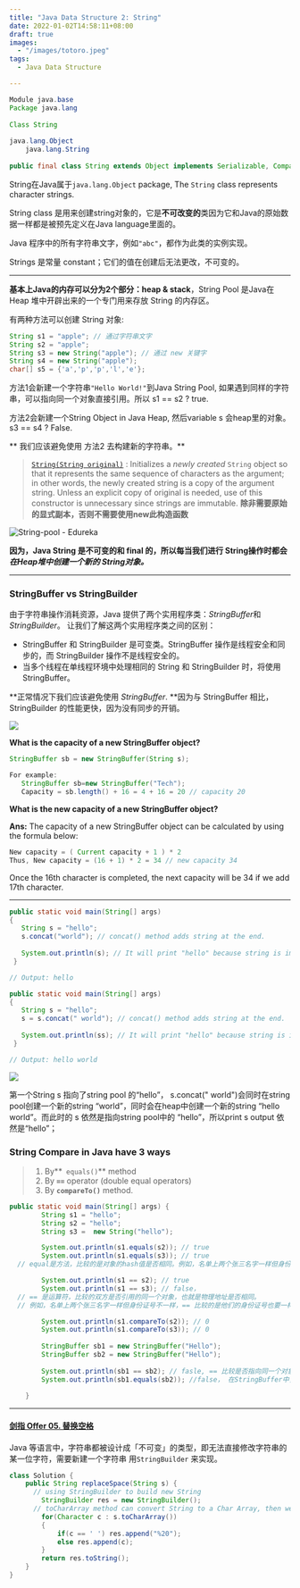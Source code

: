 ```yaml
---
title: "Java Data Structure 2: String"
date: 2022-01-02T14:58:11+08:00
draft: true
images:
  - "/images/totoro.jpeg"
tags: 
  - Java Data Structure

---
```


```java
Module java.base
Package java.lang
  
Class String
  
java.lang.Object
    java.lang.String
  
public final class String extends Object implements Serializable, Comparable<String>, CharSequence
```

String在Java属于`java.lang.Object` package, The `String` class represents character strings. 

String class 是用来创建string对象的，它是**不可改变的**类因为它和Java的原始数据一样都是被预先定义在Java language里面的。

Java 程序中的所有字符串文字，例如`"abc"`，都作为此类的实例实现。

Strings 是常量 constant；它们的值在创建后无法更改，不可变的。



---



**基本上Java的内存可以分为2个部分：heap & stack**，String Pool 是Java在 Heap 堆中开辟出来的一个专门用来存放 String 的内存区。

有两种方法可以创建 String 对象:

```java
String s1 = "apple"; // 通过字符串文字
String s2 = "apple";
String s3 = new String("apple"); // 通过 new 关键字
String s4 = new String("apple");
char[] s5 = {'a','p','p','l','e'}; 
```

方法1会新建一个字符串`"Hello World!"`到Java String Pool, 如果遇到同样的字符串，可以指向同一个对象直接引用。所以 s1 == s2 ? true.

方法2会新建一个String Object in Java Heap, 然后variable s 会heap里的对象。s3 == s4 ? False.

** 我们应该避免使用 方法2 去构建新的字符串。**

> [`String(String original)`](http://java.sun.com/javase/6/docs/api/java/lang/String.html#String(java.lang.String)) : Initializes a *newly created* `String` object so that it represents the same sequence of characters as the argument; in other words, the newly created string is a copy of the argument string. Unless an explicit copy of original is needed, use of this constructor is unnecessary since strings are immutable. **除非需要原始的显式副本，否则不需要使用new此构造函数**

![String-pool - Edureka](https://www.edureka.co/blog/wp-content/uploads/2017/05/String-pool-1.png)

**因为，Java String 是不可变的和 final 的，所以每当我们进行 String操作时都会  *在Heap堆中创建一个新的 String对象。***



---



### StringBuffer vs StringBuilder

由于字符串操作消耗资源，Java 提供了两个实用程序类：*StringBuffer*和*StringBuilder*。
让我们了解这两个实用程序类之间的区别：

- StringBuffer 和 StringBuilder 是可变类。StringBuffer 操作是线程安全和同步的，而 StringBuilder 操作不是线程安全的。
- 当多个线程在单线程环境中处理相同的 String 和 StringBuilder 时，将使用 StringBuffer。

**正常情况下我们应该避免使用 _StringBuffer_. **因为与 StringBuffer 相比，StringBuilder 的性能更快，因为没有同步的开销。

![](https://cdn.jsdelivr.net/gh/daiweinus/blog_pictures/202201051219120.jpeg)



**What is the capacity of a new StringBuffer object?**

```java
StringBuffer sb = new StringBuffer(String s);

For example:
   StringBuffer sb=new StringBuffer("Tech");
   Capacity = sb.length() + 16 = 4 + 16 = 20 // capacity 20
```



**What is the new capacity of a new StringBuffer object?**

**Ans:** The capacity of a new StringBuffer object can be calculated by using the formula below:

```java
New capacity = ( Current capacity + 1 ) * 2
Thus, New capacity = (16 + 1) * 2 = 34 // new capacity 34
```

Once the 16th character is completed, the next capacity will be 34 if we add 17th character.



---

```java
public static void main(String[] args) 
{ 
   String s = "hello"; 
   s.concat("world"); // concat() method adds string at the end. 
 
   System.out.println(s); // It will print "hello" because string is immutable object. 
 } 

// Output: hello
```

```java
public static void main(String[] args) 
{ 
   String s = "hello"; 
   s = s.concat(" world"); // concat() method adds string at the end. 
 
   System.out.println(ss); // It will print "hello" because string is immutable object. 
 } 

// Output: hello world
```

![](https://cdn.jsdelivr.net/gh/daiweinus/blog_pictures/202201041927445.png)

第一个String s 指向了string pool 的“hello”， s.concat(" world")会同时在string pool创建一个新的string “world”，同时会在heap中创建一个新的string “hello world”。而此时的 s 依然是指向string pool中的 “hello”，所以print s output 依然是“hello”；

### String Compare in Java have 3 ways

> 1. By**` equals()`** method
> 2. By **`==`** operator (double equal operators)
> 3. By **`compareTo()`** method.

```java
public static void main(String[] args) {
        String s1 = "hello";
        String s2 = "hello";
        String s3 =  new String("hello");

        System.out.println(s1.equals(s2)); // true
        System.out.println(s1.equals(s3)); // true
  // equal是方法，比较的是对象的hash值是否相同。例如，名单上两个张三名字一样但身份证号不一样，equal只比较名字相同即为同一个人。

        System.out.println(s1 == s2); // true
        System.out.println(s1 == s3); // false， 
  // == 是运算符，比较的双方是否引用的同一个对象，也就是物理地址是否相同。
  // 例如，名单上两个张三名字一样但身份证号不一样，== 比较的是他们的身份证号也要一样才能算是同一个人。

        System.out.println(s1.compareTo(s2)); // 0
        System.out.println(s1.compareTo(s3)); // 0
  
        StringBuffer sb1 = new StringBuffer("Hello"); 
        StringBuffer sb2 = new StringBuffer("Hello");  
 
        System.out.println(sb1 == sb2); // fasle, == 比较是否指向同一个对象
        System.out.println(sb1.equals(sb2)); //false， 在StringBuffer中，equal也是比较是否饮用同一个对象
  
    }
```



---



#### [剑指 Offer 05. 替换空格](https://leetcode-cn.com/problems/ti-huan-kong-ge-lcof/)

Java 等语言中，字符串都被设计成「不可变」的类型，即无法直接修改字符串的某一位字符，需要新建一个字符串 用`StringBuilder` 来实现。

```java
class Solution {
    public String replaceSpace(String s) {
      // using StringBuilder to build new String
        StringBuilder res = new StringBuilder(); 
      // toCharArray method can convert String to a Char Array, then we use for-each
        for(Character c : s.toCharArray()) 
        {
            if(c == ' ') res.append("%20");
            else res.append(c);
        }
        return res.toString();
    }
}
```

